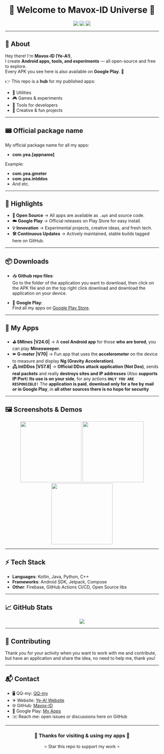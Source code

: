 <h1 align="center">🚀 Welcome to Mavox-ID Universe 🌌</h1>

<p align="center">
  <img src="https://img.shields.io/badge/Ye--A!-Official-blueviolet?style=for-the-badge&logo=github" />
  <img src="https://img.shields.io/badge/Fun-Apps-success?style=for-the-badge" />
  <img src="https://img.shields.io/badge/Platform-Android-green?style=for-the-badge&logo=android" />
</p>

---

## 📱 About

Hey there! I'm **Mavox-ID (Ye-A!)**,  
I create **Android apps, tools, and experiments** — all open-source and free to explore.  
Every APK you see here is also available on **Google Play**. 🎉  

👉 This repo is a **hub** for my published apps:  
- 🔧 Utilities  
- 🎮 Games & experiments  
- 📡 Tools for developers  
- 🎨 Creative & fun projects

---

## 📟 Official package name

My official package name for all my apps:

- **com.yea.[appname]**

Example:

- **com.yea.gmeter**
- **com.yea.intddos**
- And etc.

---

## 🌟 Highlights

- **📂 Open Source** → All apps are available as `.apk` and source code.  
- **☁️ Google Play** → Official releases on Play Store for easy install.  
- **💡 Innovation** → Experimental projects, creative ideas, and fresh tech.  
- **🛠 Continuous Updates** → Actively maintained, stable builds tagged here on GitHub.  

---

## 📦 Downloads

- 📥 **Github repo files**:  
  Go to the folder of the application you want to download, then click on the APK file and on the top right click download and download the application on your device.  

- 🛒 **Google Play**:  
  Find all my apps on [Google Play Store](https://play.google.com/store/apps/dev?id=YOUR_DEV_ID).  

---

## 💾 My Apps

- **⛳ SMines** **|V24.0|** → A **cool Android app** for those **who are bored**, you can play **Minesweeper**. 
- **⏩ G-meter** **|V70|** → Fun app that uses the **accelerometer** on the device to measure and display **Ng (Gravity Acceleration)**.  
- **🖧 IntDDos** **|V57.8|** → **Official DDos attack application (Not Dos)**, sends **real packets** and really **destroys sites and IP addresses** (Also **supports IP:Port**) **Its use is on your side**, for any actions **`ONLY YOU ARE RESPONSIBLE!`** The **application is paid**, **download only for a fee by mail or in Google Play**, in **all other sources there is no hope for security**  
---

## 🖼️ Screenshots & Demos

<p align="center">
  <img src="https://github.com/Mavox-ID/Github_Apps/raw/main/assets/G-meter.jpg" width="200" />
  <img src="https://github.com/Mavox-ID/Github_Apps/raw/main/assets/IntDDos.jpg" width="200" />
<img src="https://github.com/Mavox-ID/Github_Apps/raw/main/assets/SMines.jpg" width="200" />
</p>

---

## ⚡ Tech Stack

- **Languages**: Kotlin, Java, Python, C++  
- **Frameworks**: Android SDK, Jetpack, Compose  
- **Other**: Firebase, GitHub Actions CI/CD, Open Source libs  

---

## 📈 GitHub Stats

<p align="center">
  <img src="https://github-readme-stats.vercel.app/api?username=Mavox-ID&show_icons=true&theme=tokyonight" />
</p>

---

## 🤝 Contributing

Thank you for your activity when you want to work with me and contribute, but have an application and share the idea, no need to help me, thank you!

---

## 📬 Contact

- 🖥️ QQ-my: [QQ-my](https://qq-my.pp.ua)  
- ✈︎ Website: [Ye-A! Website](https://ye-a.pp.ua)   
- 🌐 GitHub: [Mavox-ID](https://github.com/Mavox-ID) 
- 🛒 Google Play: [My Apps](https://play.google.com/store/apps/dev?id=YOUR_DEV_ID)  
- ✉️ Reach me: open issues or discussions here on GitHub  

---

<h3 align="center">💜 Thanks for visiting & using my apps 💜</h3>
<p align="center">⭐ Star this repo to support my work ⭐</p>
